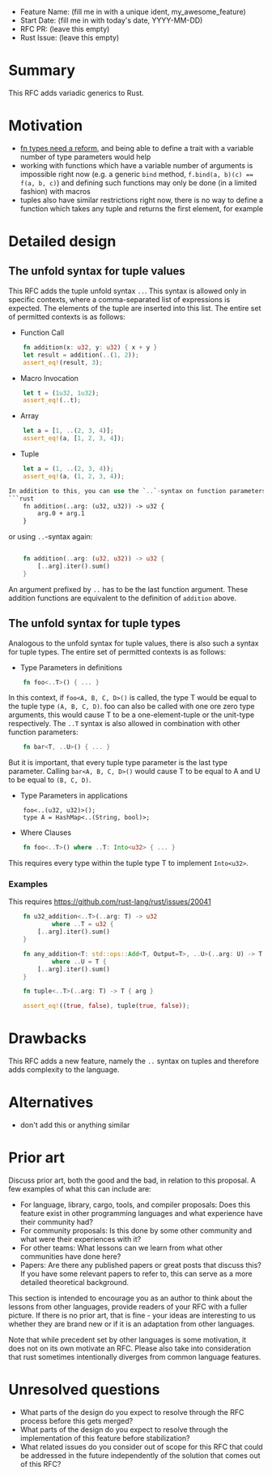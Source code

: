 - Feature Name: (fill me in with a unique ident, my_awesome_feature)
- Start Date: (fill me in with today's date, YYYY-MM-DD)
- RFC PR: (leave this empty)
- Rust Issue: (leave this empty)

# Summary
[summary]: #summary

This RFC adds variadic generics to Rust.

# Motivation
[motivation]: #motivation

* [fn types need a reform](http://smallcultfollowing.com/babysteps/blog/2013/10/10/fn-types-in-rust/), and being able to define a trait with a variable number of type parameters would help
* working with functions which have a variable number of arguments is impossible right now (e.g. a generic `bind` method, `f.bind(a, b)(c) == f(a, b, c)`) and defining such functions may only be done (in a limited fashion) with macros
* tuples also have similar restrictions right now, there is no way to define a function which takes any tuple and returns the first element, for example

# Detailed design
[detailed-design]: #detailed-design

## The unfold syntax for tuple values

This RFC adds the tuple unfold syntax `..`.
This syntax is allowed only in specific contexts, where a comma-separated list of expressions is expected.
The elements of the tuple are inserted into this list.
The entire set of permitted contexts is as follows:
- Function Call
```rust
    fn addition(x: u32, y: u32) { x + y }
    let result = addition(..(1, 2));
    assert_eq!(result, 3);
```
- Macro Invocation
```rust
    let t = (1u32, 1u32);
    assert_eq!(..t);
```
- Array
```rust
    let a = [1, ..(2, 3, 4)];
    assert_eq!(a, [1, 2, 3, 4]);
```
- Tuple

```rust
    let a = (1, ..(2, 3, 4));
    assert_eq!(a, (1, 2, 3, 4));

In addition to this, you can use the `..`-syntax on function parameters, if they have a tuple type.
```rust
    fn addition(..arg: (u32, u32)) -> u32 {
        arg.0 + arg.1
    }
```
or using `..`-syntax again:
```rust

    fn addition(..arg: (u32, u32)) -> u32 {
        [..arg].iter().sum()
    }
```
An argument prefixed by `..` has to be the last function argument.
These addition functions are equivalent to the definition of `addition` above.

## The unfold syntax for tuple types

Analogous to the unfold syntax for tuple values, there is also such a syntax for tuple types.
The entire set of permitted contexts is as follows:
- Type Parameters in definitions
```rust
    fn foo<..T>() { ... }
```
In this context, if `foo<A, B, C, D>()` is called, the type T would be equal to the tuple type `(A, B, C, D)`.
foo can also be called with one ore zero type arguments, this would cause T to be a one-element-tuple or the unit-type respectively.
The `..T` syntax is also allowed in combination with other function parameters:
```rust
    fn bar<T, ..U>() { ... }
```
But it is important, that every tuple type parameter is the last type parameter.
Calling `bar<A, B, C, D>()` would cause T to be equal to A and U to be equal to `(B, C, D)`.
- Type Parameters in applications
```
    foo<..(u32, u32)>();
    type A = HashMap<..(String, bool)>;
```
- Where Clauses
```rust
    fn foo<..T>() where ..T: Into<u32> { ... }
```

This requires every type within the tuple type T to implement `Into<u32>`.

### Examples
This requires https://github.com/rust-lang/rust/issues/20041
```rust
    fn u32_addition<..T>(..arg: T) -> u32
            where ..T = u32 {
        [..arg].iter().sum()
    }

    fn any_addition<T: std::ops::Add<T, Output=T>, ..U>(..arg: U) -> T
            where ..U = T {
        [..arg].iter().sum()
    }

    fn tuple<..T>(..arg: T) -> T { arg }

    assert_eq!((true, false), tuple(true, false));
```
# Drawbacks
[drawbacks]: #drawbacks

This RFC adds a new feature, namely the `..` syntax on tuples and therefore adds complexity to the language.

# Alternatives
[rationale-and-alternatives]: #rationale-and-alternatives

- don't add this or anything similar

# Prior art
[prior-art]: #prior-art

Discuss prior art, both the good and the bad, in relation to this proposal.
A few examples of what this can include are:

- For language, library, cargo, tools, and compiler proposals: Does this feature exist in other programming languages and what experience have their community had?
- For community proposals: Is this done by some other community and what were their experiences with it?
- For other teams: What lessons can we learn from what other communities have done here?
- Papers: Are there any published papers or great posts that discuss this? If you have some relevant papers to refer to, this can serve as a more detailed theoretical background.

This section is intended to encourage you as an author to think about the lessons from other languages, provide readers of your RFC with a fuller picture.
If there is no prior art, that is fine - your ideas are interesting to us whether they are brand new or if it is an adaptation from other languages.

Note that while precedent set by other languages is some motivation, it does not on its own motivate an RFC.
Please also take into consideration that rust sometimes intentionally diverges from common language features.

# Unresolved questions
[unresolved-questions]: #unresolved-questions

- What parts of the design do you expect to resolve through the RFC process before this gets merged?
- What parts of the design do you expect to resolve through the implementation of this feature before stabilization?
- What related issues do you consider out of scope for this RFC that could be addressed in the future independently of the solution that comes out of this RFC?
